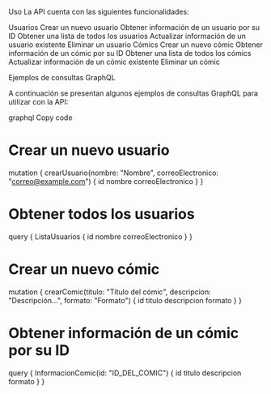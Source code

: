 Uso
La API cuenta con las siguientes funcionalidades:

Usuarios
Crear un nuevo usuario
Obtener información de un usuario por su ID
Obtener una lista de todos los usuarios
Actualizar información de un usuario existente
Eliminar un usuario
Cómics
Crear un nuevo cómic
Obtener información de un cómic por su ID
Obtener una lista de todos los cómics
Actualizar información de un cómic existente
Eliminar un cómic


Ejemplos de consultas GraphQL

A continuación se presentan algunos ejemplos de consultas GraphQL para utilizar con la API:

graphql
Copy code
# Crear un nuevo usuario
mutation {
  crearUsuario(nombre: "Nombre", correoElectronico: "correo@example.com") {
    id
    nombre
    correoElectronico
  }
}

# Obtener todos los usuarios
query {
  ListaUsuarios {
    id
    nombre
    correoElectronico
  }
}

# Crear un nuevo cómic
mutation {
  crearComic(titulo: "Título del cómic", descripcion: "Descripción...", formato: "Formato") {
    id
    titulo
    descripcion
    formato
  }
}

# Obtener información de un cómic por su ID
query {
  InformacionComic(id: "ID_DEL_COMIC") {
    id
    titulo
    descripcion
    formato
  }
}

